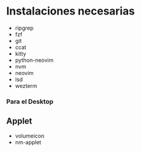 # Instalaciones necesarias

- ripgrep
- fzf
- git
- ccat
- kitty
- python-neovim
- nvm
- neovim
- lsd
- wezterm

### Para el Desktop

## Applet

- volumeicon
- nm-applet
